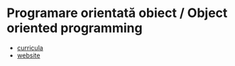 # Programare orientată obiect / Object oriented programming

- [curricula](https://www.cs.ubbcluj.ro/files/curricula/2021/syllabus/IR_sem2_MLR5006_ro_istvanc_2021_5908.pdf)
- [website](http://www.cs.ubbcluj.ro/~istvanc/oop/)